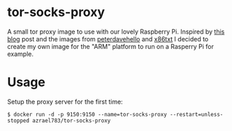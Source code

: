 # tor-socks-proxy

A small tor proxy image to use with our lovely Raspberry Pi. Inspired by [this blog](https://www.blog.berrybase.de/blog/2021/01/16/tor-proxy-server-so-surfst-du-anonym-mit-dem-pi/) post and the images from [peterdavehello](https://hub.docker.com/r/peterdavehello/tor-socks-proxy) and [x86txt](https://hub.docker.com/r/x86txt/tor-socks-proxy) I decided to create my own image for the "ARM" platform to run on a Rasperry Pi for example.

# Usage

Setup the proxy server for the first time:

`$ docker run -d -p 9150:9150 --name=tor-socks-proxy --restart=unless-stopped azrael783/tor-socks-proxy`
